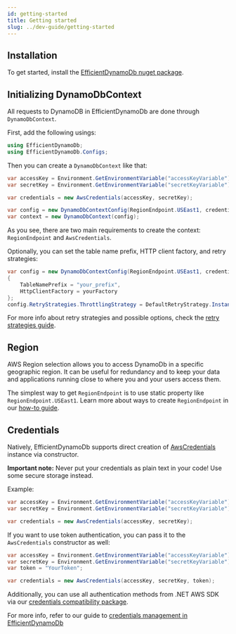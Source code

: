 ```yaml
---
id: getting-started
title: Getting started
slug: ../dev-guide/getting-started
---
```


## Installation

To get started, install the [EfficientDynamoDb nuget package](https://www.nuget.org/packages/EfficientDynamoDb).

## Initializing DynamoDbContext

All requests to DynamoDB in EfficientDynamoDb are done through `DynamoDbContext`.

First, add the following usings:

```csharp
using EfficientDynamoDb;
using EfficientDynamoDb.Configs;
```

Then you can create a `DynamoDbContext` like that:

```csharp
var accessKey = Environment.GetEnvironmentVariable("accessKeyVariable");
var secretKey = Environment.GetEnvironmentVariable("secretKeyVariable");

var credentials = new AwsCredentials(accessKey, secretKey);

var config = new DynamoDbContextConfig(RegionEndpoint.USEast1, credentials);
var context = new DynamoDbContext(config);
```

As you see, there are two main requirements to create the context: `RegionEndpoint` and `AwsCredentials`.

Optionally, you can set the table name prefix, HTTP client factory, and retry strategies:

```csharp
var config = new DynamoDbContextConfig(RegionEndpoint.USEast1, credentials)
{
    TableNamePrefix = "your_prefix",
    HttpClientFactory = yourFactory
};
config.RetryStrategies.ThrottlingStrategy = DefaultRetryStrategy.Instance;
```

For more info about retry strategies and possible options, check the [retry strategies guide](./configuration/retry-strategies.md).

## Region

AWS Region selection allows you to access DynamoDb in a specific geographic region.
It can be useful for redundancy and to keep your data and applications running close to where you and your users access them.

The simplest way to get `RegionEndpoint` is to use static property like `RegionEndpoint.USEast1`.
Learn more about ways to create `RegionEndpoint` in our [how-to guide](./configuration/region-endpoint.md).

## Credentials

Natively, EfficientDynamoDb supports direct creation of [AwsCredentials](https://github.com/AllocZero/EfficientDynamoDb/blob/main/src/EfficientDynamoDb/Configs/AwsCredentials.cs) instance via constructor.

**Important note:** Never put your credentials as plain text in your code! Use some secure storage instead.

Example:

```csharp
var accessKey = Environment.GetEnvironmentVariable("accessKeyVariable");
var secretKey = Environment.GetEnvironmentVariable("secretKeyVariable");

var credentials = new AwsCredentials(accessKey, secretKey);
```

If you want to use token authentication, you can pass it to the `AwsCredentials` constructor as well:

```csharp
var accessKey = Environment.GetEnvironmentVariable("accessKeyVariable");
var secretKey = Environment.GetEnvironmentVariable("secretKeyVariable");
var token = "YourToken";

var credentials = new AwsCredentials(accessKey, secretKey, token);
```

Additionally, you can use all authentication methods from .NET AWS SDK via our [credentials compatibility package](https://www.nuget.org/packages/EfficientDynamoDb.Credentials.AWSSDK/).

For more info, refer to our guide to [credentials management in EfficientDynamoDb](./configuration/credentials.md)
